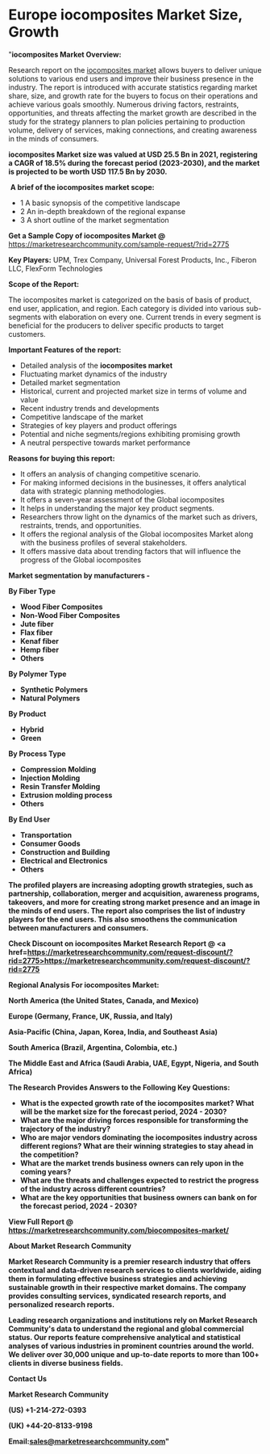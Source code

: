 # Europe iocomposites Market Size, Growth
"<strong>iocomposites Market Overview:</strong>

Research report on the <a href=https://marketresearchcommunity.com/biocomposites-market/>iocomposites market</a> allows buyers to deliver unique solutions to various end users and improve their business presence in the industry. The report is introduced with accurate statistics regarding market share, size, and growth rate for the buyers to focus on their operations and achieve various goals smoothly. Numerous driving factors, restraints, opportunities, and threats affecting the market growth are described in the study for the strategy planners to plan policies pertaining to production volume, delivery of services, making connections, and creating awareness in the minds of consumers.

<strong>iocomposites Market size was valued at USD 25.5 Bn in 2021, registering a CAGR of 18.5% during the forecast period (2023-2030), and the market is projected to be worth USD 117.5 Bn by 2030.</strong>

 <Strong>A brief of the iocomposites market scope:</Strong>
<ul>
 <li>1  A basic synopsis of the competitive landscape</li>
 <li>2  An in-depth breakdown of the regional expanse</li>
 <li>3  A short outline of the market segmentation</li>
</ul>
<strong>Get a Sample Copy of iocomposites Market @ </b></strong><a href=https://marketresearchcommunity.com/sample-request/?rid=2775><u>https://marketresearchcommunity.com/sample-request/?rid=2775</u></a>

<strong>Key Players:</strong> 
UPM, Trex Company, Universal Forest Products, Inc., Fiberon LLC, FlexForm Technologies

<strong>Scope of the Report:</strong>

The iocomposites market is categorized on the basis of basis of product, end user, application, and region. Each category is divided into various sub-segments with elaboration on every one. Current trends in every segment is beneficial for the producers to deliver specific products to target customers.

<strong><b>Important Features of the report:</b></strong>
<ul>
  <li>Detailed analysis of the <strong><b>iocomposites </b></strong><strong><b>market</b></strong></li>
  <li>Fluctuating market dynamics of the industry</li>
  <li>Detailed market segmentation</li>
  <li>Historical, current and projected market size in terms of volume and value</li>
  <li>Recent industry trends and developments</li>
  <li>Competitive landscape of the market</li>
  <li>Strategies of key players and product offerings</li>
  <li>Potential and niche segments/regions exhibiting promising growth</li>
  <li>A neutral perspective towards market performance</li>
</ul>
<strong><b>Reasons for buying this report:</b></strong>
<ul>
  <li>It offers an analysis of changing competitive scenario.</li>
  <li>For making informed decisions in the businesses, it offers analytical data with strategic planning methodologies.</li>
  <li>It offers a seven-year assessment of the Global iocomposites</li>
  <li>It helps in understanding the major key product segments.</li>
  <li>Researchers throw light on the dynamics of the market such as drivers, restraints, trends, and opportunities.</li>
  <li>It offers the regional analysis of the Global iocomposites Market along with the business profiles of several stakeholders.</li>
  <li>It offers massive data about trending factors that will influence the progress of the Global iocomposites</li>
</ul>

<strong>Market segmentation by manufacturers -</strong>


<strong><strong>By Fiber Type</strong></h4>
<ul>
 	<li>Wood Fiber Composites</li>
 	<li>Non-Wood Fiber Composites</li>
 	<li>Jute fiber</li>
 	<li>Flax fiber</li>
 	<li>Kenaf fiber</li>
 	<li>Hemp fiber</li>
 	<li>Others</li>
</ul>
<strong><strong>By Polymer Type</strong></h4>
<ul>
 	<li>Synthetic Polymers</li>
 	<li>Natural Polymers</li>
</ul>
<strong><strong>By Product</strong></h4>
<ul>
 	<li>Hybrid</li>
 	<li>Green</li>
</ul>
<strong><strong>By Process Type</strong></h4>
<ul>
 	<li>Compression Molding</li>
 	<li>Injection Molding</li>
 	<li>Resin Transfer Molding</li>
 	<li>Extrusion molding process</li>
 	<li>Others</li>
</ul>
<strong><strong>By End User</strong></h4>
<ul>
 	<li>Transportation</li>
 	<li>Consumer Goods</li>
 	<li>Construction and Building</li>
 	<li>Electrical and Electronics</li>
 	<li>Others</li>
</ul>

The profiled players are increasing adopting growth strategies, such as partnership, collaboration, merger and acquisition, awareness programs, takeovers, and more for creating strong market presence and an image in the minds of end users. The report also comprises the list of industry players for the end users. This also smoothens the communication between manufacturers and consumers.

<strong><b>Check Discount on iocomposites Market Research Report @ </b></strong><a href=https://marketresearchcommunity.com/request-discount/?rid=2775><u>https://marketresearchcommunity.com/request-discount/?rid=2775</u></a>

<strong>Regional Analysis For iocomposites Market:</strong>

<strong>North America</strong> (the United States, Canada, and Mexico)

<strong>Europe</strong> (Germany, France, UK, Russia, and Italy)

<strong>Asia-Pacific</strong> (China, Japan, Korea, India, and Southeast Asia)

<strong>South America</strong> (Brazil, Argentina, Colombia, etc.)

<strong>The Middle East and Africa</strong> (Saudi Arabia, UAE, Egypt, Nigeria, and South Africa)

<strong>The Research Provides Answers to the Following Key Questions:</strong>
<ul>
 	<li>What is the expected growth rate of the iocomposites market? What will be the market size for the forecast period, 2024 - 2030?</li>
 	<li>What are the major driving forces responsible for transforming the trajectory of the industry?</li>
 	<li>Who are major vendors dominating the iocomposites industry across different regions? What are their winning strategies to stay ahead in the competition?</li>
 	<li>What are the market trends business owners can rely upon in the coming years?</li>
 	<li>What are the threats and challenges expected to restrict the progress of the industry across different countries?</li>
 	<li>What are the key opportunities that business owners can bank on for the forecast period, 2024 - 2030?</li>
</ul>

<strong>View Full Report @</strong> <a href=https://marketresearchcommunity.com/biocomposites-market/>https://marketresearchcommunity.com/biocomposites-market/</a>

<strong>About Market Research Community</strong>

Market Research Community is a premier research industry that offers contextual and data-driven research services to clients worldwide, aiding them in formulating effective business strategies and achieving sustainable growth in their respective market domains. The company provides consulting services, syndicated research reports, and personalized research reports.

Leading research organizations and institutions rely on Market Research Community's data to understand the regional and global commercial status. Our reports feature comprehensive analytical and statistical analyses of various industries in prominent countries around the world. We deliver over 30,000 unique and up-to-date reports to more than 100+ clients in diverse business fields.

<strong>Contact Us</strong>

<strong>Market Research Community</strong>

(US) +1-214-272-0393

(UK) +44-20-8133-9198

<strong>Email:</strong>sales@marketresearchcommunity.com"
